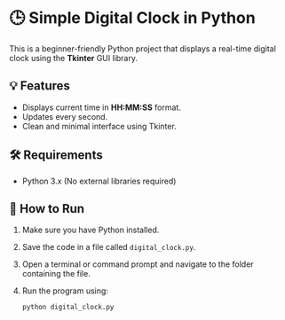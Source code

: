 # 🕒 Simple Digital Clock in Python

This is a beginner-friendly Python project that displays a real-time digital clock using the **Tkinter** GUI library.

## 💡 Features

- Displays current time in **HH:MM:SS** format.
- Updates every second.
- Clean and minimal interface using Tkinter.

## 🛠️ Requirements

- Python 3.x (No external libraries required)

## 📁 How to Run

1. Make sure you have Python installed.
2. Save the code in a file called `digital_clock.py`.
3. Open a terminal or command prompt and navigate to the folder containing the file.
4. Run the program using:

   ```bash
   python digital_clock.py
